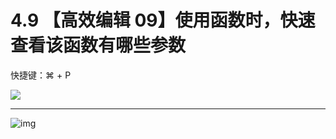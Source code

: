 # 4.9 【高效编辑 09】使用函数时，快速查看该函数有哪些参数

快捷键：⌘ + P

![](http://image.iswbm.com/image-20200829182931219.png)







---

![img](http://image.iswbm.com/20200607174235.png)